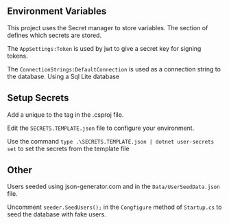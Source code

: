 ## Environment Variables
This project uses the Secret manager to store variables.
The <UserSecretsId> section of <Property Group> defines which secrets are stored. 

The `AppSettings:Token` is used by jwt to give a secret key for signing tokens. 

The `ConnectionStrings:DefaultConnection` is used as a connection string to the database. Using a Sql Lite database

## Setup Secrets
Add a unique <UserSecretsId> to the <Property Group> tag in the .csproj file.

Edit the `SECRETS.TEMPLATE.json` file to configure your environment. 

Use the command `type .\SECRETS.TEMPLATE.json | dotnet user-secrets set` to set the secrets from the template file

## Other
Users seeded using json-generator.com and in the `Data/UserSeedData.json` file.

Uncomment `seeder.SeedUsers();` in the `Congfigure` method of `Startup.cs` to seed the database with fake users. 